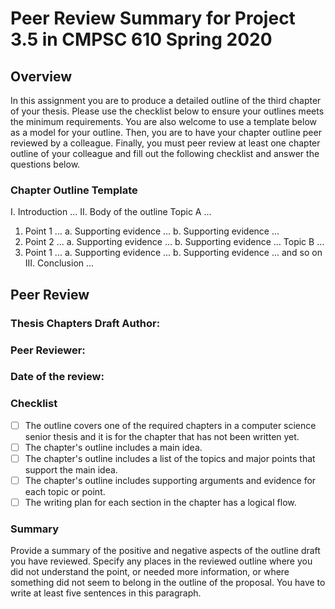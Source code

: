 # Peer Review Summary for Project 3.5 in CMPSC 610 Spring 2020

## Overview

In this assignment you are to produce a detailed outline of the third chapter of your thesis. Please use the checklist below to ensure your outlines meets the minimum requirements. You are also welcome to use a template below as a model for your outline. Then, you are to have your chapter outline peer reviewed by a colleague. Finally, you must peer review at least one chapter outline of your colleague and fill out the following checklist and answer the questions below.

### Chapter Outline Template

I. Introduction ...
II. Body of the outline
Topic A ...
   1. Point 1 ...
       a. Supporting evidence ...
       b. Supporting evidence ...
   2. Point 2 ...
       a. Supporting evidence ...
       b. Supporting evidence ...
Topic B ...
   1. Point 1 ...
       a. Supporting evidence ...
       b. Supporting evidence ...
and so on
III. Conclusion ...


## Peer Review

### Thesis Chapters Draft Author:
### Peer Reviewer:
### Date of the review:

### Checklist
- [ ] The outline covers one of the required chapters in a computer science senior thesis and it is for the chapter that has not been written yet.
- [ ] The  chapter's outline includes a main idea. 
- [ ] The  chapter's outline includes a list of the topics and major points that support the main idea.
- [ ] The  chapter's outline includes supporting arguments and evidence for each topic or point.
- [ ] The writing plan for each section in the chapter has a logical flow.

### Summary

Provide a summary of the positive and negative aspects of the outline draft you have reviewed. Specify any places in the reviewed outline where you did not understand the point, or needed more information, or where something did not seem to belong in the outline of the proposal. You have to write at least five sentences in this paragraph.
